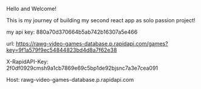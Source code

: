 

Hello and Welcome!

This is my journey of building my second react app as solo passion project!


my api key:
880a70d370664b5ab742b16307a5e466    


url:
https://rawg-video-games-database.p.rapidapi.com/games?key=9f1a579f9ec54844823bd4d8a7f62e38

X-RapidAPI-Key:
2f0df0929cmsh9a1cb7869e69c5bp1de92bjsnc7a3e7cea091

Host:
rawg-video-games-database.p.rapidapi.com
